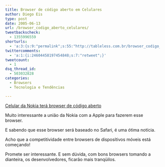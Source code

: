 ```yaml
---
title: Browser de código aberto em Celulares
author: Diego Eis
type: post
date: 2005-06-13
url: /browser_codigo_aberto_celulares/
tweetbackscheck:
  - 1355996559
shorturls:
  - 'a:3:{s:9:"permalink";s:55:"http://tableless.com.br/browser_codigo_aberto_celulares";s:7:"tinyurl";s:26:"http://tinyurl.com/3knvwbl";s:4:"isgd";s:19:"http://is.gd/rrwKS9";}'
twittercomments:
  - 'a:1:{i:24604458197454848;s:7:"retweet";}'
tweetcount:
  - 1
dsq_thread_id:
  - 503032828
categories:
  - Browsers
  - Tecnologia e Tendências

---
```

[Celular da Nokia terá browser de código aberto][1] 

Muito interessante a união da Nokia com a Apple para fazerem esse browser.
  
E sabendo que esse browser será baseado no Safari, é uma ótima notícia. 

Acho que a competitividade entre browsers de disposítivos móveis está começando!
  
Promete ser interessante. E sem dúvida, com bons browsers tomando a dianteira, os desenvolvedores, ficarão mais tranqüilos.

 [1]: http://info.abril.com.br/aberto/infonews/062005/13062005-0.shl